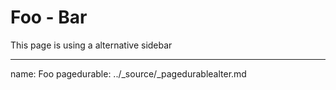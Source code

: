 # Foo - Bar

This page is using a alternative sidebar 

---
name: Foo
pagedurable: ../_source/_pagedurablealter.md
